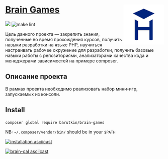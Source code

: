 # [Brain Games](https://hexlet.io/professions/php/projects/45)<img src="https://raw.githubusercontent.com/Hexlet/hexletguides.github.io/master/images/hexlet_logo128.png" alt="Hexlet logo" align="right"/>
<a href="https://codeclimate.com/github/barutkin/php-project-lvl1/maintainability"><img src="https://api.codeclimate.com/v1/badges/60a2688d16d8016dca8c/maintainability" /></a>
![make lint](https://github.com/barutkin/php-project-lvl1/workflows/make%20lint/badge.svg)

Цель данного проекта — закрепить знания, полученные во время прохождения курсов, получить навыки разработки на языке PHP, научиться настраивать рабочее окружение для разработки, получить базовые навыки работы с репозиториями, анализаторами качества кода и менеджерами зависимостей на примере composer.

## Описание проекта

В рамках проекта необходимо реализовать набор мини-игр, запускаемых из консоли.

## Install

`composer global require barutkin/brain-games`

NB: `~/.composer/vendor/bin/` should be in your `$PATH`

[![installation asciicast](https://asciinema.org/a/MR8912dFW0WM35heD4geNKeg1.svg)](https://asciinema.org/a/MR8912dFW0WM35heD4geNKeg1)

[![brain-cal asciicast](https://asciinema.org/a/NeA7EFdYUJ2y3PWjJSb6CHMxq.svg)](https://asciinema.org/a/NeA7EFdYUJ2y3PWjJSb6CHMxq)
